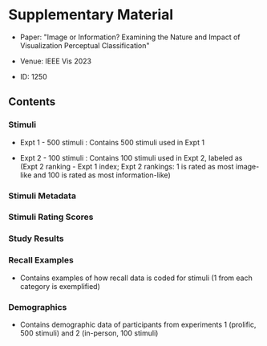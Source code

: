 # Supplementary Material

* Paper: "Image or Information?  Examining the Nature and Impact of Visualization Perceptual Classification"

* Venue: IEEE Vis 2023

* ID: 1250

## Contents

### Stimuli

* Expt 1 - 500 stimuli : Contains 500 stimuli used in Expt 1

* Expt 2 - 100 stimuli : Contains 100 stimuli used in Expt 2, labeled as (Expt 2 ranking - Expt 1 index; Expt 2 rankings: 1 is rated as most image-like and 100 is rated as most information-like)

### Stimuli Metadata

### Stimuli Rating Scores

### Study Results

### Recall Examples

* Contains examples of how recall data is coded for stimuli (1 from each category is exemplified)

### Demographics

* Contains demographic data of participants from experiments 1 (prolific, 500 stimuli) and 2 (in-person, 100 stimuli)
